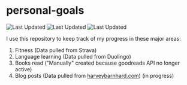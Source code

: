 # personal-goals
![Last Updated](https://img.shields.io/date/1616374404?color=FC4C02&label=Fitness%20Updated&logo=strava)
![Last Updated](https://img.shields.io/date/1616374404?color=7ac70c&label=Language%20Updated&logo=duolingo)
![Last Updated](https://img.shields.io/date/1616374404?color=e9e5cd&label=Books%20Updated&logo=goodreads)

I use this repository to keep track of my progress in these major areas:

1. Fitness (Data pulled from Strava)
2. Language learning (Data pulled from Duolingo)
3. Books read ("Manually" created because goodreads API no longer active)
4. Blog posts (Data pulled from [harveybarnhard.com](https://harveybarnhard.com)) (in progress)
